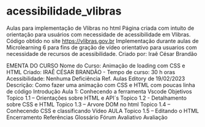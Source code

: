 # acessibilidade_vlibras
Aulas para implementação de Vlibras no html
Página criada com intuíto de orientação para usuários com necessidade de acessibilidade em Vlibras.
Código obtido no site https://vlibras.gov.br
Implementação durante aulas de Microlearning 6 para fins de gração de vídeo
orientativo para usuarios com necessidade de recursos de acessibilidade.
Criado por: Iraê César Brandão


EMENTA  DO CURSO
Nome do Curso:      Animação de loading com CSS e HTML 
Criado:  IRAÊ CÉSAR BRANDÃO      -   Tempo de curso: 30 h oras
Acessibilidade: Nenhuma Deficiência
Ref. Aulas Editory   de 19/02/2023
Descrição:  Como fazer uma animação com CSS e HTML  com poucas linha de código
Introdução
Aula 1: Conhecendo a ferramenta Vscode
	Objetivos
              Topico 1.1 – Orientações sobre HTML e API´s 
              Topico 1.2  - Detalhamento sobre CSS e HTML
              Topico 1.3 – Arvore DOM no html
              Topico 1.4 – Conhecendo CSS e classificando
               Vídeo  AULA
              Topico 1.5 – Editando o HTML
               Encerramento
               Referências
               Glossário
               Fórum Avaliativo
               Avaliação


